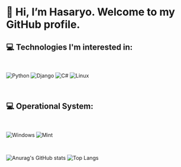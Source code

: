<h1>👋 Hi, I’m Hasaryo. Welcome to my GitHub profile.</h1>

<h2>💻 Technologies I'm interested in:</h2>

<br>

![Python](https://img.shields.io/badge/python-3670A0?style=for-the-badge&logo=python&logoColor=ffdd54)
![Django](https://img.shields.io/badge/django-%23092E20.svg?style=for-the-badge&logo=django&logoColor=white) 
![C#](https://img.shields.io/badge/C%23-239120?style=for-the-badge&logo=c-sharp&logoColor=white)
![Linux](https://img.shields.io/badge/Linux-000?style=for-the-badge&logo=linux&logoColor=FCC624)

<br>

<h2>💻 Operational System:</h2>

<br>

![Windows](https://img.shields.io/badge/Windows-000?style=for-the-badge&logo=windows&logoColor=2CA5E0)
![Mint](https://img.shields.io/badge/Linux%20Mint-87CF3E?style=for-the-badge&logo=Linux%20Mint&logoColor=white)

<br>

![Anurag's GitHub stats](https://github-readme-stats.vercel.app/api?username=hasaryo&show_icons=true&theme=dracula)
![Top Langs](https://github-readme-stats-git-masterrstaa-rickstaa.vercel.app/api/top-langs/?username=hasaryo&layout=compact&bg_color=000&border_color=30A3DC&title_color=E94D5F&text_color=FFF)
